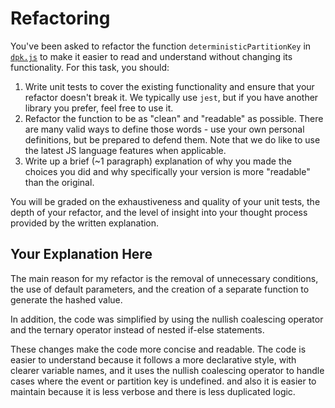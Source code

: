 # Refactoring

You've been asked to refactor the function `deterministicPartitionKey` in [`dpk.js`](dpk.js) to make it easier to read and understand without changing its functionality. For this task, you should:

1. Write unit tests to cover the existing functionality and ensure that your refactor doesn't break it. We typically use `jest`, but if you have another library you prefer, feel free to use it.
2. Refactor the function to be as "clean" and "readable" as possible. There are many valid ways to define those words - use your own personal definitions, but be prepared to defend them. Note that we do like to use the latest JS language features when applicable.
3. Write up a brief (~1 paragraph) explanation of why you made the choices you did and why specifically your version is more "readable" than the original.

You will be graded on the exhaustiveness and quality of your unit tests, the depth of your refactor, and the level of insight into your thought process provided by the written explanation.

## Your Explanation Here

The main reason for my refactor is the removal of unnecessary conditions, the use of default parameters, and the creation of a separate function to generate the hashed value.

In addition, the code was simplified by using the nullish coalescing operator and the ternary operator instead of nested if-else statements.

These changes make the code more concise and readable. The code is easier to understand because it follows a more declarative style, with clearer variable names, and it uses the nullish coalescing operator to handle cases where the event or partition key is undefined. and also it is easier to maintain because it is less verbose and there is less duplicated logic.

